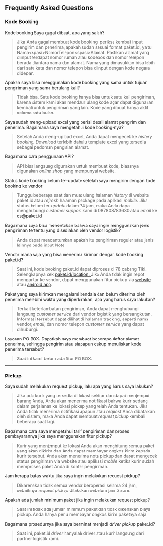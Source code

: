 ## Frequently Asked Questions

### Kode Booking

Kode booking Saya gagal dibuat, apa yang salah?

> Jika Anda gagal membuat kode booking, periksa kembali input pengirim dan penerima, apakah sudah sesuai format paket.id, yaitu Nama&lt;spasi&gt;NomorTelepon&lt;spasi&gt;Alamat. Pastikan alamat yang diinput terdapat nomor rumah atau kodepos dan nomor telepon berada diantara nama dan alamat. Nama yang dimasukkan bisa lebih dari satu kata dan nomor telepon bisa diinput dengan kode negara didepan.

Apakah saya bisa menggunakan kode booking yang sama untuk tujuan pengiriman yang sama berulang kali?

> Tidak bisa. Satu kode booking hanya bisa untuk satu kali pengiriman, karena sistem kami akan mendaur ulang kode agar dapat digunakan kembali untuk pengiriman yang lain. Kode yang dibuat hanya aktif selama satu bulan.

Saya sudah meng-upload excel yang berisi detail alamat pengirim dan penerima. Bagaimana saya mengetahui kode booking-nya?

> Setelah Anda meng-upload excel, Anda dapat mengecek ke _history booking_. _Download_ terlebih dahulu template excel yang tersedia sebagai pedoman pengisian alamat.

Bagaimana cara penggunaan API?

> API bisa langsung digunakan untuk membuat kode, biasanya digunakan _online shop_ yang mempunyai website.

Status kode booking belum ter-update setelah saya mengirim dengan kode booking ke vendor

> Tunggu beberapa saat dan muat ulang halaman _history_ di website paket.id atau _refresh_ halaman package pada aplikasi _mobile_. Jika status belum ter-_update_ dalam 24 jam, maka Anda dapat menghubungi _customer support_ kami di 087808783630 atau _email_ ke cs@paket.id

Bagaimana saya bisa menentukan bahwa saya ingin menggunakan jenis pengiriman tertentu yang disediakan oleh vendor logistik?

> Anda dapat mencantumkan apakah itu pengiriman reguler atau jenis lainnya pada input _Note_.

Vendor mana saja yang bisa menerima kiriman dengan kode booking paket.id?

> Saat ini, kode booking paket.id dapat diproses di 78 cabang Tiki. Selengkapnya cek [paket.id/location. ](/paket.id/location)Jika Anda tidak ingin repot mengantar ke vendor, dapat menggunakan fitur pickup via [website](web.md) atau [android app](android.md).

Paket yang saya kirimkan mengalami kendala dan belum diterima oleh penerima melebihi waktu yang diperkirakan, apa yang harus saya lakukan?

> Terkait keterlambatan pengiriman, Anda dapat menghubungi langsung _customer service_ dari vendor logistik yang bersangkutan. Informasi tersebut dapat dilihat di halaman tracking, seperti nama vendor, _email_, dan nomor telepon _customer service_ yang dapat dihubungi.

Layanan PO BOX. Dapatkah saya membuat beberapa daftar alamat penerima, sehingga pengirim atau siapapun cukup menuliskan kode penerima tersebut?

> Saat ini kami belum ada fitur PO BOX.

---

### Pickup

Saya sudah melakukan request pickup, lalu apa yang harus saya lakukan?

> Jika ada kurir yang tersedia di lokasi sekitar dan dapat menjemput barang Anda, Anda akan menerima notifikasi bahwa kurir sedang dalam perjalanan ke lokasi pickup yang telah Anda tentukan. Jika Anda tidak menerima notifikasi apapun atau _request_ Anda dibatalkan oleh sistem, maka Anda dapat membuat _request_ _pickup_ kembali beberapa saat lagi.

Bagaimana cara saya mengetahui tarif pengiriman dan proses pembayarannya jika saya menggunakan fitur pickup?

> Kurir yang menjemput ke lokasi Anda akan menghitung semua paket yang akan dikirim dan Anda dapat membayar ongkos kirim kepada kurir tersebut. Anda akan menerima nota pickup dan dapat mengecek status pengiriman via website atau aplikasi _mobile_ ketika kurir sudah memproses paket Anda di konter pengiriman.

Jam berapa batas waktu jika saya ingin melakukan request pickup?

> Dikarenakan tidak semua vendor beroperasi selama 24 jam, sebaiknya _request pickup_ dilakukan sebelum jam 5 sore.

Apakah ada jumlah minimum paket jika ingin melakukan request pickup?

> Saat ini tidak ada jumlah minimum paket dan tidak dikenakan biaya pickup. Anda hanya perlu membayar ongkos kirim paketnya saja.

Bagaimana prosedurnya jika saya berminat menjadi _driver pickup_ paket.id?

> Saat ini, paket.id _driver_ hanyalah driver atau kurir langsung dari partner logistik kami.